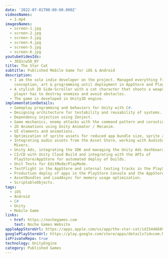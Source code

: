 ```yaml
---
date: '2022-07-01T00:00:00.000Z'
videosNames:
  - 1.mp4
imagesNames:
  - screen-1.jpg
  - screen-2.jpg
  - screen-3.jpg
  - screen-4.jpg
  - screen-5.jpg
  - screen-6.jpg
youtubeVideoIds:
  - 3EQ1cwSD_BY
title: The Star Cat
subtitle: Published Mobile Game for iOS & Android
description:
  - I am the solo indie developer on the project. Managed everything from
    conception, art & programming until deployment in AppStore and PlayStore.
  - A stylish 2D Side-Scroller with a cat character that shoots a weapon. The
    player has to destroy enemies and avoid obstacles.
  - The game is developed in Unity3D engine.
implementationDetails:
  - Gameplay programming and behaviors for Unity with C#.
  - Designing architecture for testability and reusability of systems.
  - Dependency injection using Zenject.
  - Game mechanics, enemy attacks with the command pattern and coroutines.
  - 2D Animations using Unity Animator / Mecanim.
  - UI elements and animations.
  - Optimization of sprite assets for reduced app bundle size, sprite atlases.
  - Integrating audio assets from the Asset Store, working with AudioSources and
    Mixers.
  - Unity Ads, integrating the SDK and managing the Unity Ads dashboard configs.
  - CI/CD with Unity Cloud Build and integrating with the APIs of
    PlayStore/AppStore for automated deploy of builds.
  - Unit Tests for EditMode/PlayMode.
  - TestFlight in the AppStore and internal testing tracks in the PlayStore.
  - Production deploy of apps in the PlayStore Console and the AppStore Connect.
  - AssetBundles and LoadAsync for memory usage optimization.
  - ScriptableObjects.
tags:
  - iOS
  - Android
  - C#
  - Unity
  - Mobile Game
links:
  - href: https://nochegames.com
    text: Noche Games Website
appleAppStoreUrl: https://apps.apple.com/us/app/the-star-cat/id1544668944
googlePlayStoreUrl: https://play.google.com/store/apps/details?id=com.NightOwlGames.Starcat
isPrivateRepo: true
technology: UnityEngine
category: Published Games
---
```

